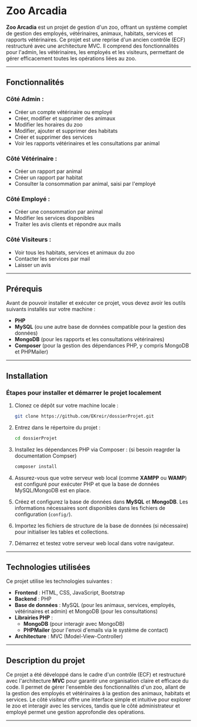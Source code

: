 # Zoo Arcadia

**Zoo Arcadia** est un projet de gestion d'un zoo, offrant un système complet de gestion des employés, vétérinaires, animaux, habitats, services et rapports vétérinaires. Ce projet est une reprise d'un ancien contrôle (ECF) restructuré avec une architecture MVC. Il comprend des fonctionnalités pour l'admin, les vétérinaires, les employés et les visiteurs, permettant de gérer efficacement toutes les opérations liées au zoo.

---

## Fonctionnalités

### Côté **Admin** :
- Créer un compte vétérinaire ou employé
- Créer, modifier et supprimer des animaux
- Modifier les horaires du zoo
- Modifier, ajouter et supprimer des habitats
- Créer et supprimer des services
- Voir les rapports vétérinaires et les consultations par animal

### Côté **Vétérinaire** :
- Créer un rapport par animal
- Créer un rapport par habitat
- Consulter la consommation par animal, saisi par l'employé

### Côté **Employé** :
- Créer une consommation par animal
- Modifier les services disponibles
- Traiter les avis clients et répondre aux mails

### Côté **Visiteurs** :
- Voir tous les habitats, services et animaux du zoo
- Contacter les services par mail
- Laisser un avis

---

## Prérequis

Avant de pouvoir installer et exécuter ce projet, vous devez avoir les outils suivants installés sur votre machine :

- **PHP**
- **MySQL** (ou une autre base de données compatible pour la gestion des données)
- **MongoDB** (pour les rapports et les consultations vétérinaires)
- **Composer** (pour la gestion des dépendances PHP, y compris MongoDB et PHPMailer)

---

## Installation

### Étapes pour installer et démarrer le projet localement

1. Clonez ce dépôt sur votre machine locale :

    ```bash
    git clone https://github.com/EKreir/dossierProjet.git
    ```

2. Entrez dans le répertoire du projet :

    ```bash
    cd dossierProjet
    ```

3. Installez les dépendances PHP via Composer : (si besoin reagrder la documentation Compser)

    ```bash
    composer install
    ```

4. Assurez-vous que votre serveur web local (comme **XAMPP** ou **WAMP**) est configuré pour exécuter PHP et que la base de données MySQL/MongoDB est en place.

5. Créez et configurez la base de données dans **MySQL** et **MongoDB**. Les informations nécessaires sont disponibles dans les fichiers de configuration (`config/`).

6. Importez les fichiers de structure de la base de données (si nécessaire) pour initialiser les tables et collections.

7. Démarrez et testez votre serveur web local dans votre navigateur.

---

## Technologies utilisées

Ce projet utilise les technologies suivantes :

- **Frontend** : HTML, CSS, JavaScript, Bootstrap
- **Backend** : PHP
- **Base de données** : MySQL (pour les animaux, services, employés, vétérinaires et admin) et MongoDB (pour les consultations)
- **Librairies PHP** :
  - **MongoDB** (pour interagir avec MongoDB)
  - **PHPMailer** (pour l'envoi d'emails via le système de contact)
- **Architecture** : MVC (Model-View-Controller)

---

## Description du projet

Ce projet a été développé dans le cadre d'un contrôle (ECF) et restructuré avec l'architecture **MVC** pour garantir une organisation claire et efficace du code. Il permet de gérer l'ensemble des fonctionnalités d'un zoo, allant de la gestion des employés et vétérinaires à la gestion des animaux, habitats et services. Le côté visiteur offre une interface simple et intuitive pour explorer le zoo et interagir avec les services, tandis que le côté administrateur et employé permet une gestion approfondie des opérations.

---